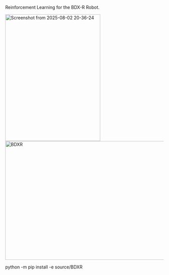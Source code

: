 Reinforcement Learning for the BDX-R Robot. 

<img width="302" height="401" alt="Screenshot from 2025-08-02 20-36-24" src="https://github.com/user-attachments/assets/4f65d9e9-85ad-497f-b687-10c54377d0f2" />
<img width="552" height="376" alt="BDXR" src="https://github.com/user-attachments/assets/7b92c5b6-71ba-4746-a2d3-77d880e18014" />

python -m pip install -e source/BDXR

